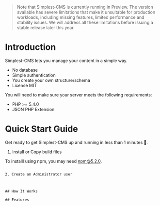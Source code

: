 > Note that Simplest-CMS is currently running in Preview. The version available has severe limitations that make it unsuitable for production workloads, including missing features, limited performance and stability issues. We will address all these limitations before issuing a stable release later this year.

# Introduction

Simplest-CMS lets you manage your content in a simple way.

- No database
- Simple authentication
- You create your own structure/schema
- License MIT

You will need to make sure your server meets the following requirements:

- PHP >= 5.4.0
- JSON PHP Extension

# Quick Start Guide

Get ready to get Simplest-CMS up and running in less than 1 minutes 🚀.

1. Install or Copy build files

To installl using npm, you may need npm@5.2.0.

```npx simplest-cms/simplest-cms cmd-folder

2. Create an Administrator user



## How It Works

## Features


